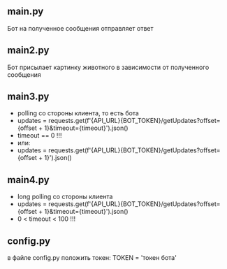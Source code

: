 ## main.py

Бот на полученное сообщения отправляет ответ

## main2.py
Бот присылает картинку животного в зависимости от полученного сообщения

## main3.py
- polling со стороны клиента, то есть бота
- updates = requests.get(f'{API_URL}{BOT_TOKEN}/getUpdates?offset={offset + 1}&timeout={timeout}').json()
- timeout == 0    !!!
- или:
- updates = requests.get(f'{API_URL}{BOT_TOKEN}/getUpdates?offset={offset + 1}').json()

## main4.py
- long polling со стороны клиента
- updates = requests.get(f'{API_URL}{BOT_TOKEN}/getUpdates?offset={offset + 1}&timeout={timeout}').json()
- 0 < timeout < 100    !!!

## config.py
в файле config.py положить токен:
TOKEN = 'токен бота'
